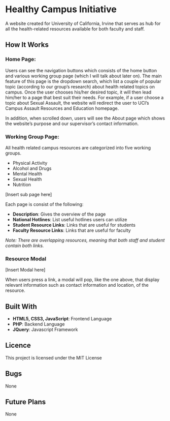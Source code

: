 # Healthy Campus Initiative
A website created for University of California, Irvine that serves as hub for all the health-related resources available for both faculty and staff.

## How It Works

### Home Page:

Users can see the navigation buttons which consists of the home button and various working group page (which I will talk about later on). The main feature of this page is the dropdown search, which list a couple of popular topic (according to our group’s research) about health related topics on campus. Once the user chooses his/her desired topic, it will then lead him/her to a page that best suit their needs. For example, if a user choose a topic about Sexual Assault, the website will redirect the user to UCI’s Campus Assault Resources and Education homepage.

In addition, when scrolled down, users will see the About page which shows the website’s purpose and our supervisor’s contact information.

### Working Group Page:

All health related campus resources are categorized into five working groups.

- Physical Activity
- Alcohol and Drugs
- Mental Health
- Sexual Health
- Nutrition

[Insert sub page here]

Each page is consist of the following:

- **Description**: Gives the overview of the page
- **National Hotlines**: List useful hotlines users can utilize
- **Student Resource Links**: Links that are useful for students
- **Faculty Resource Links**: Links that are useful for faculty

_Note: There are overlapping resources, meaning that both staff and student contain both links._


### Resource Modal

[Insert Modal here]

When users press a link, a modal will pop, like the one above, that display relevant information such as contact information and location, of the resource.

## Built With

- **HTML5, CSS3, JavaScript**: Frontend Language
- **PHP**: Backend Language
- **JQuery**: Javascript Framework

## Licence

This project is licensed under the MIT License

## Bugs

None

## Future Plans

None


